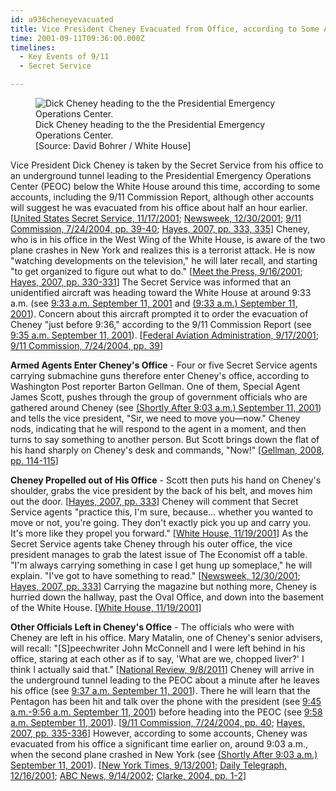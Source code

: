 ```yaml
---
id: a936cheneyevacuated
title: Vice President Cheney Evacuated from Office, according to Some Accounts
time: 2001-09-11T09:36:00.000Z
timelines:
  - Key Events of 9/11
  - Secret Service

---
```


<figure class="image">
  <img alt="Dick Cheney heading to the the Presidential Emergency Operations Center." src="//i2.wp.com/cdn.historycommons.org/images/events/Cheney_Evacuated_2050081722-45852.jpg" />
  <figcaption>Dick Cheney heading to the the Presidential Emergency Operations Center.<br>[Source: David Bohrer / White House]</figure>
</figure>

Vice President Dick Cheney is taken by the Secret Service from his office to an underground tunnel leading to the Presidential Emergency Operations Center (PEOC) below the White House around this time, according to some accounts, including the 9/11 Commission Report, although other accounts will suggest he was evacuated from his office about half an hour earlier. [[United States Secret Service, 11/17/2001][1]; [Newsweek, 12/30/2001][2]; [9/11 Commission, 7/24/2004, pp. 39-40][3]; [Hayes, 2007, pp. 333, 335][4]] Cheney, who is in his office in the West Wing of the White House, is aware of the two plane crashes in New York and realizes this is a terrorist attack. He is now "watching developments on the television," he will later recall, and starting "to get organized to figure out what to do." [[Meet the Press, 9/16/2001][5]; [Hayes, 2007, pp. 330-331][4]] The Secret Service was informed that an unidentified aircraft was heading toward the White House at around 9:33 a.m. (see [9:33 a.m. September 11, 2001](/timeline/#a933dullescontacts) and [(9:33 a.m.) September 11, 2001](/timeline/#a933reagancalls)). Concern about this aircraft prompted it to order the evacuation of Cheney "just before 9:36," according to the 9/11 Commission Report (see [9:35 a.m. September 11, 2001](/timeline/#a935immediateevacuation)). [[Federal Aviation Administration, 9/17/2001][6]; [9/11 Commission, 7/24/2004, pp. 39][3]]

**Armed Agents Enter Cheney's Office** - Four or five Secret Service agents carrying submachine guns therefore enter Cheney's office, according to Washington Post reporter Barton Gellman. One of them, Special Agent James Scott, pushes through the group of government officials who are gathered around Cheney (see [(Shortly After 9:03 a.m.) September 11, 2001](/timeline/#a903cheneysoffice)) and tells the vice president, "Sir, we need to move you—now." Cheney nods, indicating that he will respond to the agent in a moment, and then turns to say something to another person. But Scott brings down the flat of his hand sharply on Cheney's desk and commands, "Now!" [[Gellman, 2008, pp. 114-115][7]]

**Cheney Propelled out of His Office** - Scott then puts his hand on Cheney's shoulder, grabs the vice president by the back of his belt, and moves him out the door. [[Hayes, 2007, pp. 333][4]] Cheney will comment that Secret Service agents "practice this, I'm sure, because… whether you wanted to move or not, you're going. They don't exactly pick you up and carry you. It's more like they propel you forward." [[White House, 11/19/2001][8]] As the Secret Service agents take Cheney through his outer office, the vice president manages to grab the latest issue of The Economist off a table. "I'm always carrying something in case I get hung up someplace," he will explain. "I've got to have something to read." [[Newsweek, 12/30/2001][2]; [Hayes, 2007, pp. 333][4]] Carrying the magazine but nothing more, Cheney is hurried down the hallway, past the Oval Office, and down into the basement of the White House. [[White House, 11/19/2001][8]]

**Other Officials Left in Cheney's Office** - The officials who were with Cheney are left in his office. Mary Matalin, one of Cheney's senior advisers, will recall: "[S]peechwriter John McConnell and I were left behind in his office, staring at each other as if to say, 'What are we, chopped liver?' I think I actually said that." [[National Review, 9/8/2011][9]] Cheney will arrive in the underground tunnel leading to the PEOC about a minute after he leaves his office (see [9:37 a.m. September 11, 2001](/timeline/#a937cheneyintunnel)). There he will learn that the Pentagon has been hit and talk over the phone with the president (see [9:45 a.m.-9:56 a.m. September 11, 2001](/timeline/#a937stayaway)) before heading into the PEOC (see [9:58 a.m. September 11, 2001](/timeline/#a958cheneysenterpeoc)). [[9/11 Commission, 7/24/2004, pp. 40][3]; [Hayes, 2007, pp. 335-336][4]] However, according to some accounts, Cheney was evacuated from his office a significant time earlier on, around 9:03 a.m., when the second plane crashed in New York (see [(Shortly After 9:03 a.m.) September 11, 2001](/timeline/#a910tobunker)). [[New York Times, 9/13/2001][10]; [Daily Telegraph, 12/16/2001][11]; [ABC News, 9/14/2002][12]; [Clarke, 2004, pp. 1-2][13]]

[1]: https://nsarchive2.gwu.edu//NSAEBB/NSAEBB358a/doc22.pdf
[2]: https://www.newsweek.com/day-changed-america-148319
[3]: https://web.archive.org/web/20041020144854/http://www.decloah.com/mirrors/9-11/911_Report.txt
[4]: https://www.amazon.com/Cheney-Americas-Powerful-Controversial-President/dp/0060723467
[5]: https://georgewbush-whitehouse.archives.gov/vicepresident/news-speeches/speeches/vp20010916.html
[6]: https://nsarchive2.gwu.edu//NSAEBB/NSAEBB165/faa7.pdf
[7]: https://www.amazon.com/Angler-Cheney-Presidency-Barton-Gellman/dp/1594201862
[8]: https://www.scribd.com/document/16869695/NY-B9-Farmer-Misc-WH-1-of-3-Fdr-11-19-01-Newsweek-Interview-of-Cheney-450
[9]: https://web.archive.org/web/20150922030408/http://www.nationalreview.com/node/276536/print
[10]: https://www.nytimes.com/2001/09/13/opinion/essay-inside-the-bunker.html
[11]: https://www.telegraph.co.uk/news/worldnews/northamerica/usa/1365455/Revealed-what-really-went-on-during-Bushs-missing-hours.html
[12]: https://web.archive.org/web/20021003222152/http://abcnews.go.com/onair/DailyNews/sept11_moments_2.html
[13]: https://www.amazon.com/Against-All-Enemies-Inside-Americas/dp/0743260244
